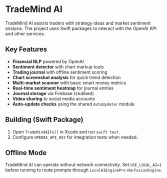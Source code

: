 # TradeMind AI

TradeMind AI assists traders with strategy ideas and market sentiment analysis.
The project uses Swift packages to interact with the OpenAI API and other
services.

## Key Features
- **Financial NLP** powered by OpenAI
- **Sentiment detector** with chart markup tools
- **Trading journal** with offline sentiment scoring
- **Chart screenshot analysis** for quick trend detection
- **Multi-market scanner** with basic smart money metrics
- **Real-time sentiment heatmap** for journal entries
- **Journal storage** via Firebase (stubbed)
- **Video sharing** to social media accounts
- **Auto-update checks** using the shared `AutoUpdater` module

## Building (Swift Package)
1. Open `TradeMindAIFull` in Xcode and run `swift test`.
2. Configure `OPENAI_API_KEY` for integration tests when needed.

## Offline Mode
TradeMind AI can operate without network connectivity. Set `USE_LOCAL_AI=1`
before running to route prompts through `LocalAIEnginePro` via `FusionEngine`.

